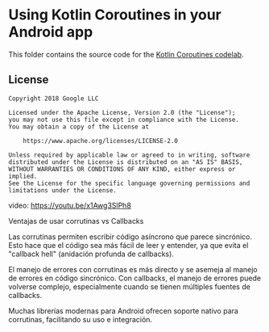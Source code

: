 # Using Kotlin Coroutines in your Android app

This folder contains the source code for the [Kotlin Coroutines codelab](https://codelabs.developers.google.com/codelabs/kotlin-coroutines/index.html).

## License

    Copyright 2018 Google LLC

    Licensed under the Apache License, Version 2.0 (the "License");
    you may not use this file except in compliance with the License.
    You may obtain a copy of the License at

        https://www.apache.org/licenses/LICENSE-2.0

    Unless required by applicable law or agreed to in writing, software
    distributed under the License is distributed on an "AS IS" BASIS,
    WITHOUT WARRANTIES OR CONDITIONS OF ANY KIND, either express or implied.
    See the License for the specific language governing permissions and
    limitations under the License.

video: https://youtu.be/x1Awg3SlPh8

Ventajas de usar corrutinas vs Callbacks  

Las corrutinas permiten escribir código asíncrono que parece sincrónico. Esto hace que el código sea más fácil de leer y entender, ya que evita el "callback hell" (anidación profunda de callbacks).

El manejo de errores con corrutinas es más directo y se asemeja al manejo de errores en código sincrónico. Con callbacks, el manejo de errores puede volverse complejo, especialmente cuando se tienen múltiples fuentes de callbacks.

Muchas librerías modernas para Android ofrecen soporte nativo para corrutinas, facilitando su uso e integración.
